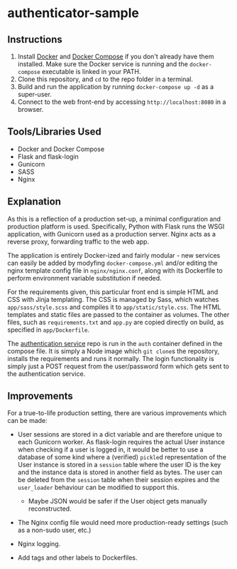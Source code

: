 # authenticator-sample

## Instructions

1. Install [Docker](https://docs.docker.com/engine/install/) and [Docker Compose](https://docs.docker.com/compose/install/) if you don't already have them installed. Make sure the Docker service is running and the `docker-compose` executable is linked in your PATH.
2. Clone this repository, and `cd` to the repo folder in a terminal.
3. Build and run the application by running ```docker-compose up -d``` as a super-user.
4. Connect to the web front-end by accessing ```http://localhost:8080``` in a browser.

## Tools/Libraries Used

- Docker and Docker Compose
- Flask and flask-login
- Gunicorn
- SASS
- Nginx

## Explanation

As this is a reflection of a production set-up, a minimal configuration and production platform is used. Specifically, Python with Flask runs the WSGI application, with Gunicorn used as a production server. Nginx acts as a reverse proxy, forwarding traffic to the web app.

The application is entirely Docker-ized and fairly modular - new services can easily be added by modyfing `docker-compose.yml` and/or editing the nginx template config file in `nginx/nginx.conf`, along with its Dockerfile to perform environment variable substitution if needed.

For the requirements given, this particular front end is simple HTML and CSS with Jinja templating. The CSS is managed by Sass, which watches `app/sass/style.scss` and compiles it to `app/static/style.css`. The HTML templates and static files are passed to the container as volumes. The other files, such as `requirements.txt` and `app.py` are copied directly on build, as specified in `app/Dockerfile`.

The [authentication service](https://github.com/dantame/interview-authentication-service) repo is run in the `auth` container defined in the compose file. It is simply a Node image which `git clone`s the repository, installs the requirements and runs it normally. The login functionality is simply just a POST request from the user/password form which gets sent to the authentication service.

## Improvements

For a true-to-life production setting, there are various improvements which can be made:

- User sessions are stored in a dict variable and are therefore unique to each Gunicorn worker. As flask-login requires the actual User instance when checking if a user is logged in, it would be better to use a database of some kind where a (verified) `pickle`d representation of the User instance is stored in a `session` table where the user ID is the key and the instance data is stored in another field as bytes. The user can be deleted from the `session` table when their session expires and the `user_loader` behaviour can be modified to support this.
  - Maybe JSON would be safer if the User object gets manually reconstructed.

- The Nginx config file would need more production-ready settings (such as a non-sudo user, etc.)

- Nginx logging.

- Add tags and other labels to Dockerfiles.
